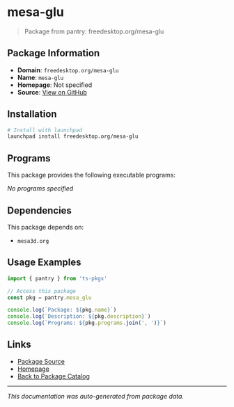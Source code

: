 # mesa-glu

> Package from pantry: freedesktop.org/mesa-glu

## Package Information

- **Domain**: `freedesktop.org/mesa-glu`
- **Name**: `mesa-glu`
- **Homepage**: Not specified
- **Source**: [View on GitHub](https://github.com/pkgxdev/pantry/tree/main/projects/freedesktop.org/mesa-glu/package.yml)

## Installation

```bash
# Install with launchpad
launchpad install freedesktop.org/mesa-glu
```

## Programs

This package provides the following executable programs:

*No programs specified*

## Dependencies

This package depends on:

- `mesa3d.org`

## Usage Examples

```typescript
import { pantry } from 'ts-pkgx'

// Access this package
const pkg = pantry.mesa_glu

console.log(`Package: ${pkg.name}`)
console.log(`Description: ${pkg.description}`)
console.log(`Programs: ${pkg.programs.join(', ')}`)
```

## Links

- [Package Source](https://github.com/pkgxdev/pantry/tree/main/projects/freedesktop.org/mesa-glu/package.yml)
- [Homepage](#)
- [Back to Package Catalog](../package-catalog.md)

---

*This documentation was auto-generated from package data.*
